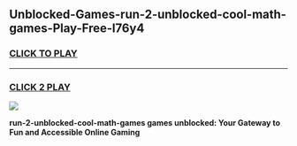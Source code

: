 
## Unblocked-Games-run-2-unblocked-cool-math-games-Play-Free-l76y4
<h3>
<a href="https://premium76.site?title=run-2-unblocked-cool-math-games&ref=23A">CLICK TO PLAY</a></h3>
<hr>

<h3>
<a href="https://premium76.site?title=run-2-unblocked-cool-math-games&ref=23A">CLICK 2 PLAY</a>
  
</h3>

<a href="https://premium76.site?title=run-2-unblocked-cool-math-games&ref=23A"><img src="https://clearcache.store/games.png"></a>


**run-2-unblocked-cool-math-games games unblocked: Your Gateway to Fun and Accessible Online Gaming**
